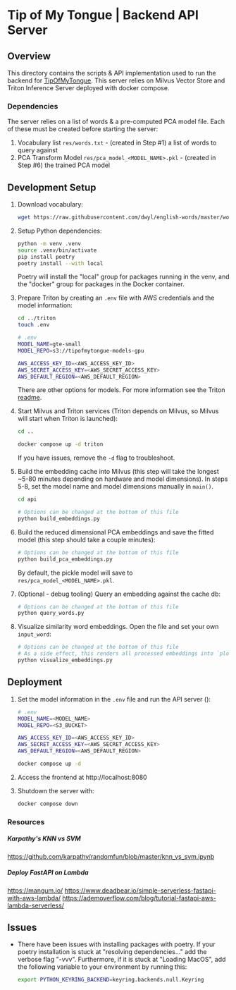 # Tip of My Tongue | Backend API Server

## Overview
This directory contains the scripts & API implementation used to run the backend for [TipOfMyTongue](../readme.md). This server relies on Milvus Vector Store and Triton Inference Server deployed with docker compose.

### Dependencies
The server relies on a list of words & a pre-computed PCA model file. Each of these must be created before starting the server:

1. Vocabulary list `res/words.txt` - (created in Step #1) a list of words to query against
2. PCA Transform Model `res/pca_model_<MODEL_NAME>.pkl` - (created in Step #6) the trained PCA model

## Development Setup

1. Download vocabulary:
    ```bash
    wget https://raw.githubusercontent.com/dwyl/english-words/master/words.txt -O res/words.txt
    ```

2. Setup Python dependencies:
    ```bash
    python -m venv .venv
    source .venv/bin/activate
    pip install poetry
    poetry install --with local
    ```
    Poetry will install the "local" group for packages running in the venv, and the "docker" group for packages in the Docker container.

3. Prepare Triton by creating an `.env` file with AWS credentials and the model information:
    ```bash
    cd ../triton
    touch .env
    ```

    ```bash title=".env"
    # .env
    MODEL_NAME=gte-small
    MODEL_REPO=s3://tipofmytongue-models-gpu

    AWS_ACCESS_KEY_ID=<AWS_ACCESS_KEY_ID>
    AWS_SECRET_ACCESS_KEY=<AWS_SECRET_ACCESS_KEY>
    AWS_DEFAULT_REGION=<AWS_DEFAULT_REGION>
    ```

    There are other options for models. For more information see the Triton [readme](../triton/readme.md).

4. Start Milvus and Triton services (Triton depends on Milvus, so Milvus will start when Triton is launched):
    ```bash
    cd ..

    docker compose up -d triton
    ```
    If you have issues, remove the `-d` flag to troubleshoot.

5. Build the embedding cache into Milvus (this step will take the longest ~5-80 minutes depending on hardware and model dimensions). In steps 5-8, set the model name and model dimensions manually in `main()`.
    ```bash
    cd api

    # Options can be changed at the bottom of this file
    python build_embeddings.py
    ```

6. Build the reduced dimensional PCA embeddings and save the fitted model (this step should take a couple minutes):
    ```bash
    # Options can be changed at the bottom of this file
    python build_pca_embeddings.py
    ```
    By default, the pickle model will save to `res/pca_model_<MODEL_NAME>.pkl`.

7. (Optional - debug tooling) Query an embedding against the cache db:
    ```bash
    # Options can be changed at the bottom of this file
    python query_words.py
    ```

8. Visualize similarity word embeddings. Open the file and set your own `input_word`:
    ```bash
    # Options can be changed at the bottom of this file
    # As a side effect, this renders all processed embeddings into `plot.png`
    python visualize_embeddings.py
    ```

## Deployment

1. Set the model information in the `.env` file and run the API server ():
    ```bash title=".env"
    # .env
    MODEL_NAME=<MODEL_NAME>
    MODEL_REPO=<S3_BUCKET>

    AWS_ACCESS_KEY_ID=<AWS_ACCESS_KEY_ID>
    AWS_SECRET_ACCESS_KEY=<AWS_SECRET_ACCESS_KEY>
    AWS_DEFAULT_REGION=<AWS_DEFAULT_REGION>
    ```

    ```bash
    docker compose up -d
    ```

2. Access the frontend at http://localhost:8080

3. Shutdown the server with:
    ```bash
    docker compose down
    ```

### Resources

##### Karpathy's KNN vs SVM
https://github.com/karpathy/randomfun/blob/master/knn_vs_svm.ipynb

##### Deploy FastAPI on Lambda
https://mangum.io/
https://www.deadbear.io/simple-serverless-fastapi-with-aws-lambda/
https://ademoverflow.com/blog/tutorial-fastapi-aws-lambda-serverless/

## Issues

* There have been issues with installing packages with poetry. If your poetry installation is stuck at "resolving dependencies..." add the verbose flag "-vvv". Furthermore, if it is stuck at "Loading MacOS", add the following variable to your environment by running this:
    ```bash
    export PYTHON_KEYRING_BACKEND=keyring.backends.null.Keyring
    ```